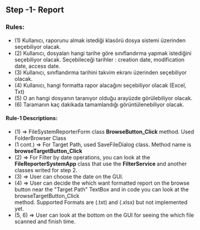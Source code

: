 ## Step -1- Report
### Rules:
  - (1) Kullanıcı, raporunu almak istediği klasörü dosya sistemi üzerinden seçebiliyor olacak.
  - (2) Kullanıcı, dosyaları hangi tarihe göre sınıflandırma yapmak istediğini seçebiliyor olacak. Seçebileceği tarihler : creation date, modification date, access date.
  - (3) Kullanıcı, sınıflandırma tarihini takvim ekranı üzerinden seçebiliyor olacak.
  - (4) Kullanıcı, hangi formatta rapor alacağını seçebiliyor olacak (Excel, Txt)
  - (5) O an hangi dosyanın taranıyor olduğu arayüzde görülebiliyor olacak.
  - (6) Taramanın kaç dakikada tamamlandığı görüntülenebiliyor olacak.
#### Rule-1 Descriptions:
  - (1) => FileSystemReporterForm class <b>BrowseButton_Click</b> method. Used FolderBrowser Class
  - (1 cont.) => For Target Path, used SaveFileDialog class. Method name is <b> browseTargetButton_Click </b>
  - (2) => For Filter by date operations, you can look at the <b> FileReporterSystemApp </b> class that use the <b> FilterService </b> and another classes writed for step 2.
  - (3) => User can choose the date on the GUI.
  - (4) => User can decide the which want formatted report on the browse button near the "Target Path" TextBox and in code you can look at the <br> browseTargetButton_Click </br> method. Supported Formats are (.txt) and (.xlsx) but not implemented yet.
  - (5, 6) => User can look at the bottom on the GUI for seeing the which file scanned and finish time. 
